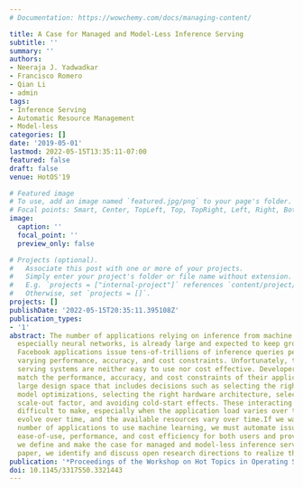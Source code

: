 ```yaml
---
# Documentation: https://wowchemy.com/docs/managing-content/

title: A Case for Managed and Model-Less Inference Serving
subtitle: ''
summary: ''
authors:
- Neeraja J. Yadwadkar
- Francisco Romero
- Qian Li
- admin
tags:
- Inference Serving
- Automatic Resource Management
- Model-less
categories: []
date: '2019-05-01'
lastmod: 2022-05-15T13:35:11-07:00
featured: false
draft: false
venue: HotOS'19

# Featured image
# To use, add an image named `featured.jpg/png` to your page's folder.
# Focal points: Smart, Center, TopLeft, Top, TopRight, Left, Right, BottomLeft, Bottom, BottomRight.
image:
  caption: ''
  focal_point: ''
  preview_only: false

# Projects (optional).
#   Associate this post with one or more of your projects.
#   Simply enter your project's folder or file name without extension.
#   E.g. `projects = ["internal-project"]` references `content/project/deep-learning/index.md`.
#   Otherwise, set `projects = []`.
projects: []
publishDate: '2022-05-15T20:35:11.395108Z'
publication_types:
- '1'
abstract: The number of applications relying on inference from machine learning models,
  especially neural networks, is already large and expected to keep growing. For instance,
  Facebook applications issue tens-of-trillions of inference queries per day with
  varying performance, accuracy, and cost constraints. Unfortunately, today's inference
  serving systems are neither easy to use nor cost effective. Developers must manually
  match the performance, accuracy, and cost constraints of their applications to a
  large design space that includes decisions such as selecting the right model and
  model optimizations, selecting the right hardware architecture, selecting the right
  scale-out factor, and avoiding cold-start effects. These interacting decisions are
  difficult to make, especially when the application load varies over time, applications
  evolve over time, and the available resources vary over time.If we want an increasing
  number of applications to use machine learning, we must automate issues that affect
  ease-of-use, performance, and cost efficiency for both users and providers. Hence,
  we define and make the case for managed and model-less inference serving. In this
  paper, we identify and discuss open research directions to realize this vision.
publication: '*Proceedings of the Workshop on Hot Topics in Operating Systems (HotOS)*'
doi: 10.1145/3317550.3321443
---
```

